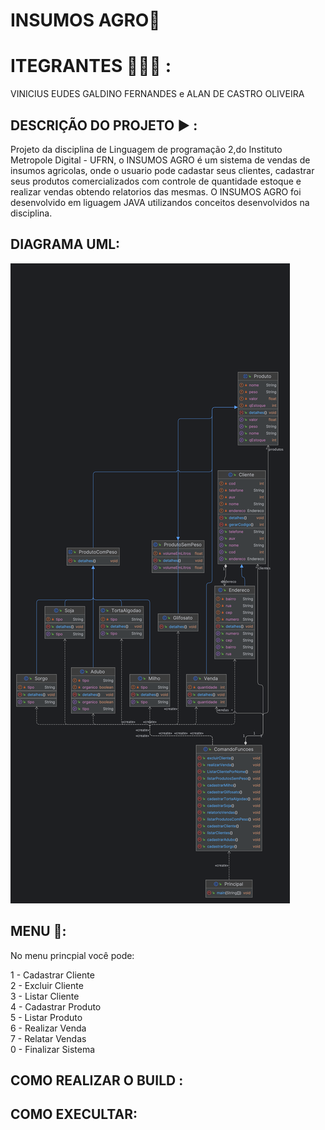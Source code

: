 # INSUMOS AGRO🌱

# ITEGRANTES 👨🏽‍💻 :

VINICIUS EUDES GALDINO FERNANDES e 
ALAN DE CASTRO OLIVEIRA 


## DESCRIÇÃO DO PROJETO ▶︎ : 

Projeto da disciplina de Linguagem de programação 2,do Instituto Metropole Digital - UFRN, o INSUMOS AGRO é um sistema de vendas de insumos agricolas, onde o usuario pode cadastar seus clientes, cadastrar seus produtos comercializados com controle de quantidade estoque e realizar vendas obtendo relatorios das mesmas. O INSUMOS AGRO foi desenvolvido em liguagem JAVA utilizandos conceitos desenvolvidos na disciplina.

## DIAGRAMA UML: 
![image](https://github.com/Viniciuseudes/ProjetoLP2_IMD/blob/main/diagrama.png)

## MENU 🌵:


No menu princpial você pode:


1 - Cadastrar Cliente     
2 - Excluir Cliente       
3 - Listar Cliente         
4 - Cadastrar Produto      
5 - Listar Produto       
6 - Realizar Venda         
7 - Relatar Vendas         
0 - Finalizar Sistema 


## COMO REALIZAR O BUILD :



## COMO EXECULTAR:



